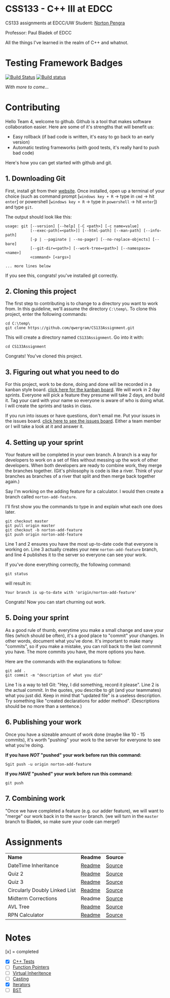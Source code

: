 # CSS133 - C++ III at EDCC
CS133 assignments at EDCC/UW Student: [Norton Pengra](http://linkedin.com/in/nortonpengra)

Professor: Paul Bladek of EDCC

All the things I've learned in the realm of C++ and whatnot.

# Testing Framework Badges
[![Build Status](https://travis-ci.org/qwergram/CS133Assignment.svg?branch=master)](https://travis-ci.org/qwergram/CS133Assignment)
[![Build status](https://ci.appveyor.com/api/projects/status/o3eopf6bs2o12t3c?svg=true)](https://ci.appveyor.com/project/qwergram/cs133assignment)

*With more to come...*

# Contributing

Hello Team 4, welcome to github.
Github is a tool that makes software collaboration easier. Here are
some of it's strengths that will benefit us:

- Easy rollback (if bad code is written, it's easy to go back to an early version)
- Automatic testing frameworks (with good tests, it's really hard to push bad code)

Here's how you can get started with github and git.

## 1. Downloading Git
First, install git from their [website](https://git-scm.com/downloads).
Once installed, open up a terminal of your choice (such as command prompt [`windows key + R` -> type in `cmd` -> hit `enter`] or powershell [`windows key + R` -> type in `powershell` -> hit `enter`]) and type `git`.

The output should look like this:
```
usage: git [--version] [--help] [-C <path>] [-c name=value]
           [--exec-path[=<path>]] [--html-path] [--man-path] [--info-path]
           [-p | --paginate | --no-pager] [--no-replace-objects] [--bare]
           [--git-dir=<path>] [--work-tree=<path>] [--namespace=<name>]
           <command> [<args>]

... more lines below
```
If you see this, congrats! you've installed git correctly.

## 2. Cloning this project
The first step to contributing is to change to a directory you want
to work from. In this guideline, we'll assume the directory `C:\temp\`.
To clone this project, enter the following commands:
```
cd C:\temp\
git clone https://github.com/qwergram/CS133Assignment.git
```
This will create a directory named `CS133Assignment`. Go into it with:
```
cd CS133Assignment
```
Congrats! You've cloned this project.

## 3. Figuring out what you need to do
For this project, work to be done, doing and done will be recorded
in a kanban style board. [click here for the kanban board](https://github.com/qwergram/CS133Assignment/projects/1).
We will work in 2 day sprints. Everyone will pick a feature they presume
will take 2 days, and build it. Tag your card with your name so everyone
is aware of who is doing what. I will create the sprints and tasks
in class.

If you run into issues or have questions, don't email me. Put your issues in the issues board. [click here to see the issues board](https://github.com/qwergram/CS133Assignment/issues).
Either a team member or I will take a look at it and answer it.

## 4. Setting up your sprint
Your feature will be completed in your own branch. A branch is a way
for developers to work on a set of files without messing up the work
of other developers. When both developers are ready to combine work,
they merge the branches together. (Git's philosophy is code is like a
river. Think of your branches as branches of a river that split and
then merge back together again.) 

Say I'm working on the adding feature for a calculator. I would then create a branch called `norton-add-feature`.

I'll first show you the commands to type in and explain what each one does later.

```
git checkout master
git pull origin master
git checkout -b norton-add-feature
git push origin norton-add-feature
```

Line 1 and 2 ensures you have the most up-to-date code that everyone is working on. Line 3 actually creates your new `norton-add-feature` branch, and line 4 publishes it to the server so everyone can see your work.

If you've done everything correctly, the following command:
```
git status
```
will result in:
```
Your branch is up-to-date with 'origin/norton-add-feature'
```
Congrats! Now you can start churning out work.

## 5. Doing your sprint

As a good rule of thumb, everytime you make a small change and save your files (which should be often), it's a good place to "commit" your changes. In other words, document what you've done. It's important to make many "commits", so if you make a mistake, you can roll back to the last commmit you have. The more commits you have, the more options you have.

Here are the commands with the explanations to follow:
```
git add .
git commit -m "description of what you did"
```

Line 1 is a way to tell Git: "Hey, I did something, record it please". Line 2 is the actual commit. In the quotes, you describe to git (and your teammates) what you just did. Keep in mind that "updated file" is a useless description. Try something like "created declarations for adder method". (Descriptions should be no more than a sentence.)

## 6. Publishing your work
Once you have a sizeable amount of work done (maybe like 10 - 15 commits), it's worth "pushing" your work to the server for everyone to
see what you're doing. 

**If you have *NOT* "pushed" your work before run this command:**
```
Sgit push -u origin norton-add-feature
```

**If you *HAVE* "pushed" your work before run this command:**
```
git push
```

## 7. Combining work

"Once we have completed a feature (e.g. our adder feature), we will want to "merge" our work back in to the `master` branch. (we will turn in the `master` branch to Bladek, so make sure your code can merge!)

# Assignments

<table>
<tr>
  <td><b>Name</b></td>
  <td><b>Readme</b></td>
  <td><b>Source</b></td>
</tr>
<tr>
  <td>DateTime Inheritance</td>
  <td><a href="https://github.com/qwergram/CS133Assignment/blob/master/Notes/Project1.md">Readme</a></td>
  <td><a href="https://github.com/qwergram/CS133Assignment/tree/master/CS133Assignment1">Source</a></td>
</tr>
<tr>
  <td>Quiz 2</td>
  <td><a href="https://github.com/qwergram/CS133Assignment/blob/master/Notes/quiz2.md">Readme</a></td>
  <td><a href="https://github.com/qwergram/CS133Assignment/tree/master/Quiz2">Source</a></td>
</tr>
<tr>
  <td>Quiz 3</td>
  <td><a href="https://github.com/qwergram/CS133Assignment/blob/master/Notes/quiz3.md">Readme</a></td>
  <td><a href="https://github.com/qwergram/CS133Assignment/blob/master/Quiz3/main.cpp">Source</a></td>
</tr>
<tr>
  <td>Circularly Doubly Linked List</td>
  <td><a href="https://github.com/qwergram/CS133Assignment/blob/master/Notes/project2.md">Readme</a></td>
  <td><a href="https://github.com/qwergram/CS133Assignment/tree/master/Project2">Source</a></td>
</tr>
<tr>
  <td>Midterm Corrections</td>
  <td>Readme</td>
  <td><a href="https://github.com/qwergram/CS133Assignment/blob/master/MidTerm/midterm.cpp">Source</a></td>
</tr>
<tr>
  <td>AVL Tree</td>
  <td><a href="">Readme</a></td>
  <td><a href="https://github.com/qwergram/CS133Assignment/tree/master/AVLTree">Source</a></td>
<tr>
  <td>RPN Calculator</td>
  <td><a href="https://github.com/qwergram/CS133Assignment/blob/master/Notes/project4.md">Readme</a></td>
  <td><a href="https://github.com/qwergram/CS133Assignment/tree/master/RPNCalculator">Source</a>
</tr>
</table>

# Notes
[x] = completed
- [x] [C++ Tests](https://github.com/qwergram/CS133Assignment/blob/master/Notes/Testing.md)
- [ ] [Function Pointers](https://github.com/qwergram/CS133Assignment/blob/master/Notes/FunctionAddressExample.md)
- [ ] [Virtual Inheritence](https://github.com/qwergram/CS133Assignment/blob/master/Notes/VirtualInheritance.md)
- [ ] [Casting](https://github.com/qwergram/CS133Assignment/blob/master/Notes/reinterpretcast.md)
- [x] [Iterators](https://github.com/qwergram/CS133Assignment/blob/master/Notes/Iterators.md)
- [ ] [BST](https://github.com/qwergram/CS133Assignment/blob/master/Notes/BSTLecture.md)
